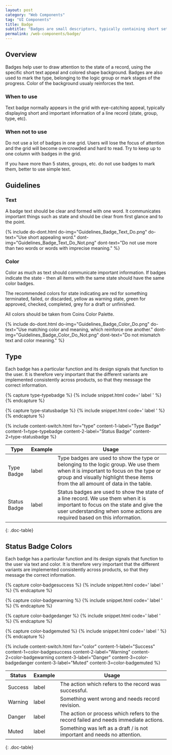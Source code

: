 ```yaml
---
layout: post
category: "Web Components"
tag: "UI Components"
title: Badge
subtitle: "Badges are small descriptors, typically containing short set of characters or a number inside of a colored shape, that usually appear in the grid."
permalink: /web-components/badge/
---
```


## Overview

Badges help user to draw attention to the state of a record, using the specific short text appeal and colored shape background. Badges are also used to mark the type, belonging to the logic group or mark stages of the progress.  Color of the background usualy reinforces the text.

### When to use

Text badge normally appears in the grid with eye-catching appeal, typically displaying short and important information of a line record (state, group, type, etc).

### When not to use

Do not use a lot of badges in one grid. Users will lose the focus of attention and the grid will become overcrowded and hard to read.
Try to keep up to one column with badges in the grid. 

If you have more than 5 states, groups, etc. do not use badges to mark them, better to use simple text.

## Guidelines

### Text
A badge text should be clear and formed with one word. It communicates important things such as state and should be clear from first glance and to the point. 

{% include do-dont.html 
  do-img="Guidelines_Badge_Text_Do.png"
  do-text="Use short appealing word."
  dont-img="Guidelines_Badge_Text_Do_Not.png"
  dont-text="Do not use more than two words or words with imprecise meaning."
%}

### Color
Color as much as text should communicate important information.
If badges indicate the state - then all items with the same state should have the same color badges.

The recommended colors for state indicating are red for something terminated, failed, or discarded, yellow as warning state, green for approved, checked, completed, grey for a draft or unfinished.

All colors should be taken from Coins Color Palette.

{% include do-dont.html 
  do-img="Guidelines_Badge_Color_Do.png"
  do-text="Use matching color and meaning, which reinforce one another."
  dont-img="Guidelines_Badge_Color_Do_Not.png"
  dont-text="Do not mismatch text and color meaning."
%}

## Type

Each badge has a particular function and its design signals that function to the user. It is therefore very important that the different variants are implemented consistently across products, so that they message the correct information.

<!-- Content switch -->
<!-- Content switch tab 1 -->
{% capture type-typebadge %}
{% include snippet.html code='
<span class="badge">label</span>
' %}
{% endcapture %}

<!-- Content switch tab 2 -->
{% capture type-statusbadge %}
{% include snippet.html code='
<span class="badge success">label</span>
' %}
{% endcapture %}

<!-- Render Content -->
{% include content-switch.html for="type"
           content-1-label="Type Badge" content-1=type-typebadge
           content-2-label="Status Badge" content-2=type-statusbadge
%}
<!-- End content switch -->

| Type         | Example                                  | Usage          |
|--------------|------------------------------------------|----------------|
| Type Badge   | <span class="badge">label</span>         | Type badges are used to show the type or belonging to the logic group. We use them when it is important to focus on the type or group and visually highlight these items from the all amount of data in the table. |
| Status Badge | <span class="badge success">label</span> | Status badges are used to show the state of a line record. We use them when it is important to focus on the state and give the user understanding when some actions are required based on this information. |
{: .doc-table}

## Status Badge Colors

Each badge has a particular function and its design signals that function to the user via text and color. It is therefore very important that the different variants are implemented consistently across products, so that they message the correct information.

<!-- Content switch -->
<!-- Content switch tab 1 -->
{% capture color-badgesuccess %}
{% include snippet.html code='
<span class="badge success">label</span>
' %}
{% endcapture %}

<!-- Content switch tab 2 -->
{% capture color-badgewarning %}
{% include snippet.html code='
<span class="badge warning">label</span>
' %}
{% endcapture %}

<!-- Content switch tab 3 -->
{% capture color-badgedanger %}
{% include snippet.html code='
<span class="badge danger">label</span>
' %}
{% endcapture %}

<!-- Content switch tab 4 -->
{% capture color-badgemuted %}
{% include snippet.html code='
<span class="badge muted">label</span>
' %}
{% endcapture %}

<!-- Render Content -->
{% include content-switch.html for="color"
           content-1-label="Success" content-1=color-badgesuccess
           content-2-label="Warning" content-2=color-badgewarning
           content-3-label="Danger" content-3=color-badgedanger
           content-3-label="Muted" content-3=color-badgemuted
%}
<!-- End Content switch -->

| Status     | Example                                     | Usage                                                                                |
|------------|---------------------------------------------|--------------------------------------------------------------------------------------|
| Success    | <span class="badge success">label</span>    | The action which refers to the record was successful.                                |
| Warning    | <span class="badge warning">label</span>    | Something went wrong and needs record revision.                                      |
| Danger     | <span class="badge danger">label</span>     | The action or process which refers to the record failed and needs immediate actions. |
| Muted      | <span class="badge muted">label</span>      | Something was left as a draft / is not important and needs no attention.             |
{: .doc-table}
